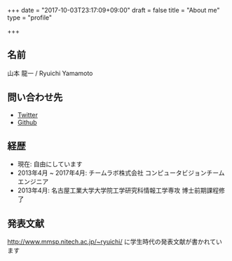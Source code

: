 +++
date = "2017-10-03T23:17:09+09:00"
draft = false
title = "About me"
type = "profile"

+++

## 名前

山本 龍一 / Ryuichi Yamamoto


## 問い合わせ先

- [Twitter](https://twitter.com/r9y9)
- [Github](https://github.com/r9y9)

## 経歴

- 現在: 自由にしています
- 2013年4月 ~ 2017年4月: チームラボ株式会社 コンピュータビジョンチーム エンジニア
- 2013年4月: 名古屋工業大学大学院工学研究科情報工学専攻 博士前期課程修了


## 発表文献

http://www.mmsp.nitech.ac.jp/~ryuichi/ に学生時代の発表文献が書かれています
